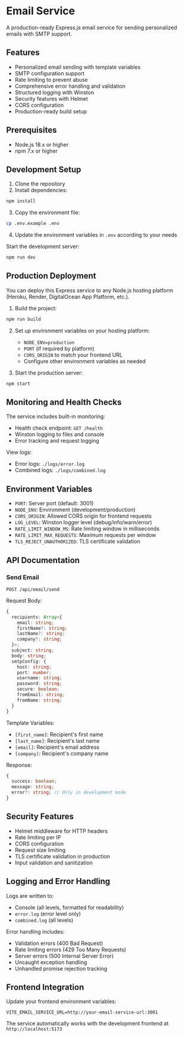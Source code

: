 # Email Service

A production-ready Express.js email service for sending personalized emails with SMTP support.

## Features

- Personalized email sending with template variables
- SMTP configuration support
- Rate limiting to prevent abuse
- Comprehensive error handling and validation
- Structured logging with Winston
- Security features with Helmet
- CORS configuration
- Production-ready build setup

## Prerequisites

- Node.js 18.x or higher
- npm 7.x or higher

## Development Setup

1. Clone the repository
2. Install dependencies:
```bash
npm install
```
3. Copy the environment file:
```bash
cp .env.example .env
```
4. Update the environment variables in `.env` according to your needs

Start the development server:
```bash
npm run dev
```

## Production Deployment

You can deploy this Express service to any Node.js hosting platform (Heroku, Render, DigitalOcean App Platform, etc.).

1. Build the project:
```bash
npm run build
```

2. Set up environment variables on your hosting platform:
   - `NODE_ENV=production`
   - `PORT` (if required by platform)
   - `CORS_ORIGIN` to match your frontend URL
   - Configure other environment variables as needed

3. Start the production server:
```bash
npm start
```

## Monitoring and Health Checks

The service includes built-in monitoring:

- Health check endpoint: `GET /health`
- Winston logging to files and console
- Error tracking and request logging

View logs:
- Error logs: `./logs/error.log`
- Combined logs: `./logs/combined.log`

## Environment Variables

- `PORT`: Server port (default: 3001)
- `NODE_ENV`: Environment (development/production)
- `CORS_ORIGIN`: Allowed CORS origin for frontend requests
- `LOG_LEVEL`: Winston logger level (debug/info/warn/error)
- `RATE_LIMIT_WINDOW_MS`: Rate limiting window in milliseconds
- `RATE_LIMIT_MAX_REQUESTS`: Maximum requests per window
- `TLS_REJECT_UNAUTHORIZED`: TLS certificate validation

## API Documentation

### Send Email
`POST /api/email/send`

Request Body:
```typescript
{
  recipients: Array<{
    email: string;
    firstName?: string;
    lastName?: string;
    company?: string;
  }>;
  subject: string;
  body: string;
  smtpConfig: {
    host: string;
    port: number;
    username: string;
    password: string;
    secure: boolean;
    fromEmail: string;
    fromName: string;
  }
}
```

Template Variables:
- `[first_name]`: Recipient's first name
- `[last_name]`: Recipient's last name
- `[email]`: Recipient's email address
- `[company]`: Recipient's company name

Response:
```typescript
{
  success: boolean;
  message: string;
  error?: string; // Only in development mode
}
```

## Security Features

- Helmet middleware for HTTP headers
- Rate limiting per IP
- CORS configuration
- Request size limiting
- TLS certificate validation in production
- Input validation and sanitization

## Logging and Error Handling

Logs are written to:
- Console (all levels, formatted for readability)
- `error.log` (error level only)
- `combined.log` (all levels)

Error handling includes:
- Validation errors (400 Bad Request)
- Rate limiting errors (429 Too Many Requests)
- Server errors (500 Internal Server Error)
- Uncaught exception handling
- Unhandled promise rejection tracking

## Frontend Integration

Update your frontend environment variables:
```env
VITE_EMAIL_SERVICE_URL=http://your-email-service-url:3001
```

The service automatically works with the development frontend at `http://localhost:5173`